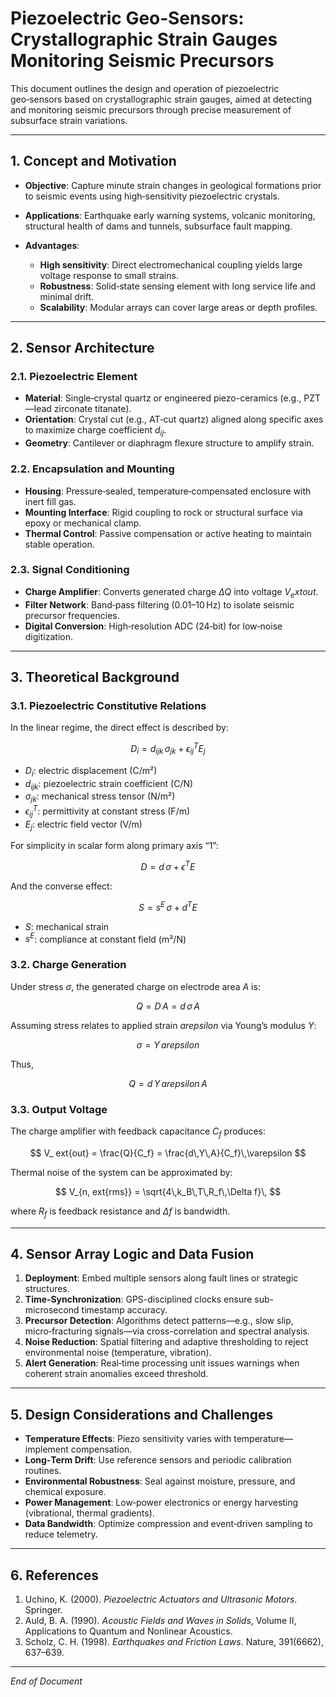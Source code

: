 # Piezoelectric Geo‑Sensors: Crystallographic Strain Gauges Monitoring Seismic Precursors

This document outlines the design and operation of piezoelectric geo‑sensors based on crystallographic strain gauges, aimed at detecting and monitoring seismic precursors through precise measurement of subsurface strain variations.

---

## 1. Concept and Motivation

* **Objective**: Capture minute strain changes in geological formations prior to seismic events using high‑sensitivity piezoelectric crystals.
* **Applications**: Earthquake early warning systems, volcanic monitoring, structural health of dams and tunnels, subsurface fault mapping.
* **Advantages**:

  * **High sensitivity**: Direct electromechanical coupling yields large voltage response to small strains.
  * **Robustness**: Solid‑state sensing element with long service life and minimal drift.
  * **Scalability**: Modular arrays can cover large areas or depth profiles.

---

## 2. Sensor Architecture

### 2.1. Piezoelectric Element

* **Material**: Single‑crystal quartz or engineered piezo-ceramics (e.g., PZT—lead zirconate titanate).
* **Orientation**: Crystal cut (e.g., AT‑cut quartz) aligned along specific axes to maximize charge coefficient $d_{ij}$.
* **Geometry**: Cantilever or diaphragm flexure structure to amplify strain.

### 2.2. Encapsulation and Mounting

* **Housing**: Pressure‑sealed, temperature‑compensated enclosure with inert fill gas.
* **Mounting Interface**: Rigid coupling to rock or structural surface via epoxy or mechanical clamp.
* **Thermal Control**: Passive compensation or active heating to maintain stable operation.

### 2.3. Signal Conditioning

* **Charge Amplifier**: Converts generated charge $\Delta Q$ into voltage $V_	ext{out}$.
* **Filter Network**: Band‑pass filtering (0.01–10 Hz) to isolate seismic precursor frequencies.
* **Digital Conversion**: High‑resolution ADC (24‑bit) for low‑noise digitization.

---

## 3. Theoretical Background

### 3.1. Piezoelectric Constitutive Relations

In the linear regime, the direct effect is described by:

$$
D_i = d_{ijk}\,\sigma_{jk} + \epsilon^T_{ij} E_j
$$

* $D_i$: electric displacement (C/m²)
* $d_{ijk}$: piezoelectric strain coefficient (C/N)
* $\sigma_{jk}$: mechanical stress tensor (N/m²)
* $\epsilon^T_{ij}$: permittivity at constant stress (F/m)
* $E_j$: electric field vector (V/m)

For simplicity in scalar form along primary axis “1”:

$$
D = d\,\sigma + \epsilon^T E
$$

And the converse effect:

$$
S = s^E\,\sigma + d^T E
$$

* $S$: mechanical strain
* $s^E$: compliance at constant field (m²/N)

### 3.2. Charge Generation

Under stress $\sigma$, the generated charge on electrode area $A$ is:

$$
Q = D\,A = d\,\sigma\,A
$$

Assuming stress relates to applied strain $arepsilon$ via Young’s modulus $Y$:

$$
\sigma = Y\,arepsilon
$$

Thus,

$$
Q = d\,Y\,arepsilon\,A
$$

### 3.3. Output Voltage

The charge amplifier with feedback capacitance $C_f$ produces:

$$
V_	ext{out} = \frac{Q}{C_f} = \frac{d\,Y\,A}{C_f}\,\varepsilon
$$

Thermal noise of the system can be approximated by:

$$
V_{n,	ext{rms}} = \sqrt{4\,k_B\,T\,R_f\,\Delta f}\,
$$

where $R_f$ is feedback resistance and $\Delta f$ is bandwidth.

---

## 4. Sensor Array Logic and Data Fusion

1. **Deployment**: Embed multiple sensors along fault lines or strategic structures.
2. **Time‑Synchronization**: GPS-disciplined clocks ensure sub-microsecond timestamp accuracy.
3. **Precursor Detection**: Algorithms detect patterns—e.g., slow slip, micro‑fracturing signals—via cross-correlation and spectral analysis.
4. **Noise Reduction**: Spatial filtering and adaptive thresholding to reject environmental noise (temperature, vibration).
5. **Alert Generation**: Real‑time processing unit issues warnings when coherent strain anomalies exceed threshold.

---

## 5. Design Considerations and Challenges

* **Temperature Effects**: Piezo sensitivity varies with temperature—implement compensation.
* **Long‑Term Drift**: Use reference sensors and periodic calibration routines.
* **Environmental Robustness**: Seal against moisture, pressure, and chemical exposure.
* **Power Management**: Low‑power electronics or energy harvesting (vibrational, thermal gradients).
* **Data Bandwidth**: Optimize compression and event‑driven sampling to reduce telemetry.

---

## 6. References

1. Uchino, K. (2000). *Piezoelectric Actuators and Ultrasonic Motors*. Springer.
2. Auld, B. A. (1990). *Acoustic Fields and Waves in Solids*, Volume II, Applications to Quantum and Nonlinear Acoustics.
3. Scholz, C. H. (1998). *Earthquakes and Friction Laws*. Nature, 391(6662), 637–639.

---

*End of Document*
